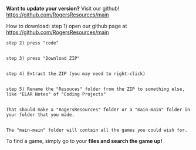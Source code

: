 **Want to update your version?**
Visit our github!
https://github.com/RogersResources/main

How to download:
	step 1) open our github page at https://github.com/RogersResources/main
  
  
	step 2) press "code"
  
  
	step 3) press "Download ZIP"
  
  
	step 4) Extract the ZIP (you may need to right-click)
  
  
	step 5) Rename the "Resouces" folder from the ZIP to something else, like "ELAR Notes" of "Coding Projects"
  
  
	That should make a "RogersResources" folder or a "main-main" folder in your folder that you made.
  
  
	The "main-main" folder will contain all the games you could wish for.


To find a game, simply go to your **files and search the game up!**
